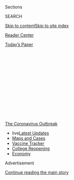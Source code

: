 <div id="app">

<div>

<div>

<div>

<div class="NYTAppHideMasthead css-1q2w90k e1suatyy0">

<div class="section css-ui9rw0 e1suatyy2">

<div class="css-eph4ug er09x8g0">

<div class="css-6n7j50">

</div>

<span class="css-1dv1kvn">Sections</span>

<div class="css-10488qs">

<span class="css-1dv1kvn">SEARCH</span>

</div>

[Skip to content](#site-content)[Skip to site index](#site-index)

</div>

<div id="masthead-section-label" class="css-1wr3we4 eaxe0e00">

[Reader
Center](https://www.nytimes3xbfgragh.onion/section/reader-center)

</div>

<div class="css-10698na e1huz5gh0">

</div>

</div>

<div id="masthead-bar-one" class="section hasLinks css-15hmgas e1csuq9d3">

<div class="css-uqyvli e1csuq9d0">

</div>

<div class="css-1uqjmks e1csuq9d1">

</div>

<div class="css-9e9ivx">

[](https://myaccount.nytimes3xbfgragh.onion/auth/login?response_type=cookie&client_id=vi)

</div>

<div class="css-1bvtpon e1csuq9d2">

[Today’s
Paper](https://www.nytimes3xbfgragh.onion/section/todayspaper)

</div>

</div>

</div>

</div>

<div data-aria-hidden="false">

<div id="site-content" data-role="main">

<div>

<div class="css-1aor85t" style="opacity:0.000000001;z-index:-1;visibility:hidden">

<div class="css-1hqnpie">

<div class="css-epjblv">

<span class="css-17xtcya">[Reader
Center](/section/reader-center)</span><span class="css-x15j1o">|</span><span class="css-fwqvlz">Share
Your Medical Bills for
Coronavirus</span>

</div>

<div class="css-k008qs">

<div class="css-1iwv8en">

<span class="css-18z7m18"></span>

<div>

</div>

</div>

<span class="css-1n6z4y">https://nyti.ms/2XD6Pwj</span>

<div class="css-1705lsu">

<div class="css-4xjgmj">

<div class="css-4skfbu" data-role="toolbar" data-aria-label="Social Media Share buttons, Save button, and Comments Panel with current comment count" data-testid="share-tools">

  - 
  - 
  - 
  - 
    
    <div class="css-6n7j50">
    
    </div>

  - 

</div>

</div>

</div>

</div>

</div>

</div>

<div id="NYT_TOP_BANNER_REGION" class="css-13pd83m">

<div>

<div id="styln-prism-menu-1592847958612" class="section interactive-content interactive-size-medium css-1edisqu">

<div class="css-17ih8de interactive-body">

<div id="scroll-container" class="css-1gj85ro">

[<span class="styln-title-wrap"><span class="css-1pje3qr">The
Coronavirus</span><span class="css-1pje3qr">
Outbreak</span></span>](https://www.nytimes3xbfgragh.onion/news-event/coronavirus?action=click&pgtype=Article&state=default&region=TOP_BANNER&context=storylines_menu)

  - <span class="css-kqxiym" data-emphasize="true">live</span>[Latest
    Updates](https://www.nytimes3xbfgragh.onion/2020/08/03/world/coronavirus-covid-19.html?action=click&pgtype=Article&state=default&region=TOP_BANNER&context=storylines_menu)
  - [Maps and
    Cases](https://www.nytimes3xbfgragh.onion/interactive/2020/us/coronavirus-us-cases.html?action=click&pgtype=Article&state=default&region=TOP_BANNER&context=storylines_menu)
  - [Vaccine
    Tracker](https://www.nytimes3xbfgragh.onion/interactive/2020/science/coronavirus-vaccine-tracker.html?action=click&pgtype=Article&state=default&region=TOP_BANNER&context=storylines_menu)
  - [College
    Reopening](https://www.nytimes3xbfgragh.onion/2020/08/02/us/covid-college-reopening.html?action=click&pgtype=Article&state=default&region=TOP_BANNER&context=storylines_menu)
  - [Economy](https://www.nytimes3xbfgragh.onion/live/2020/08/03/business/stock-market-today-coronavirus?action=click&pgtype=Article&state=default&region=TOP_BANNER&context=storylines_menu)

</div>

</div>

</div>

</div>

</div>

<div id="top-wrapper" class="css-1sy8kpn">

<div id="top-slug" class="css-l9onyx">

Advertisement

</div>

[Continue reading the main
story](#after-top)

<div class="ad top-wrapper" style="text-align:center;height:100%;display:block;min-height:250px">

<div id="top" class="place-ad" data-position="top" data-size-key="top">

</div>

</div>

<div id="after-top">

</div>

</div>

<div>

<div id="sponsor-wrapper" class="css-1hyfx7x">

<div id="sponsor-slug" class="css-19vbshk">

Supported by

</div>

[Continue reading the main
story](#after-sponsor)

<div id="sponsor" class="ad sponsor-wrapper" style="text-align:center;height:100%;display:block">

</div>

<div id="after-sponsor">

</div>

</div>

<div class="css-186x18t">

</div>

<div class="css-1vkm6nb ehdk2mb0">

# Share Your Medical Bills for Coronavirus

</div>

As we explore how the pandemic is changing U.S. health care, you can
help by showing what you’re being charged for testing and
treatment.

![<span class="css-cch8ym"><span class="css-1dv1kvn">Credit</span><span class="css-cnj6d5 e1z0qqy90" itemprop="copyrightHolder"><span class="css-1ly73wi e1tej78p0">Credit...</span><span>Scott
Gelber</span></span></span>](https://static01.graylady3jvrrxbe.onion/images/2020/07/30/autossell/30up-bills-cover/30up-bills-cover-threeByTwoLargeAt2X.png)

<div class="css-18e8msd">

<div class="css-vp77d3 epjyd6m0">

<div class="css-1baulvz">

By [<span class="css-1baulvz last-byline" itemprop="name">Sarah
Kliff</span>](https://www.nytimes3xbfgragh.onion/by/sarah-kliff)

</div>

</div>

  - Aug. 3,
    2020

  - 
    
    <div class="css-4xjgmj">
    
    <div class="css-d8bdto" data-role="toolbar" data-aria-label="Social Media Share buttons, Save button, and Comments Panel with current comment count" data-testid="share-tools">
    
      - 
      - 
      - 
      - 
        
        <div class="css-6n7j50">
        
        </div>
    
      - 
    
    </div>
    
    </div>

</div>

</div>

<div class="section meteredContent css-1r7ky0e" name="articleBody" itemprop="articleBody">

<div class="css-1fanzo5 StoryBodyCompanionColumn">

<div class="css-53u6y8">

*Have a bill you want to share? Go straight to
the*[*form*](https://www.nytimes3xbfgragh.onion/2020/08/03/reader-center/coronavirus-medical-bills.html#link-61196606)*.*

Americans have been battling surprise coronavirus bills for nearly as
long as they’ve been fighting the disease itself.

I know this because I’m a reporter who has been writing articles about
those bills since mid-February. My
[first](https://www.nytimes3xbfgragh.onion/2020/02/29/upshot/coronavirus-surprise-medical-bills.html)
focused on an American man and his 3-year-old daughter who faced more
than $3,900 in bills for care received during a government-mandated
quarantine.

Since then, my colleagues and I have [written
about](https://www.nytimes3xbfgragh.onion/2020/06/16/upshot/coronavirus-test-cost-varies-widely.html)
$2,315 coronavirus tests and [$401,886
bills](https://www.nytimes3xbfgragh.onion/2020/06/14/nyregion/coronavirus-billing-nyc.html)
for treatment. We’ve discovered that the price of a coronavirus test
[can vary by 2,700 percent within the same emergency
room](https://www.nytimes3xbfgragh.onion/2020/06/29/upshot/coronavirus-tests-unpredictable-prices.html).

</div>

</div>

<div class="css-1fanzo5 StoryBodyCompanionColumn">

<div class="css-53u6y8">

We want to tell more of these stories — and to do that, we need your
help. As we explore how the pandemic is reshaping health care in the
United States, we invite you to show us what you’re being charged for
testing and treatment of Covid-19, and other medical costs that you have
incurred related to
it.

</div>

</div>

<div id="medical-bills-refers" class="section interactive-content interactive-size-scoop css-m2zfm8" data-id="100000007258487">

## 

<div class="css-17ih8de interactive-body" data-sourceid="100000007258487">

<div id="g-graphic" class="g-bg-ribbon-belt g-privacy-widget g-privacy-belt g-privacy-belt-opinion" data-preview-slug="2019-03-12-privacy-collection">

<div class="g-belt-container">

<div class="belt-kicker">

### [The Cost of Care](https://www.nytimes3xbfgragh.onion/spotlight/new-york-shuttered)

We are examining how Americans are grappling with the costs of health
care during the Covid-19 pandemic.

</div>

<div class="belt-wrap">

</div>

</div>

</div>

</div>

</div>

<div class="css-1fanzo5 StoryBodyCompanionColumn">

<div class="css-53u6y8">

I’ve run similar projects that have inspired
[legislation](https://www.vox.com/2019/4/24/18514240/california-surprise-er-bills-zuckerberg)
and demystified American medical billing. Because health care providers
keep their prices secret, your bills play a critical role in helping us
understand how Americans are grappling with medical costs during the
pandemic.

We’re also interested in hearing about how your access to care has
changed. For instance, has it become harder to get an in-person
appointment with your doctor? Or have you seen a provider who has
imposed additional fees because of the pandemic? We welcome submissions
from readers who haven’t had Covid-19 but have seen changes to their
doctor’s offices, hospitals or other providers.

If you’re a health provider, how, if at all, have you changed things? We
want to hear from you, too. Please [share your story
here](https://www.nytimes3xbfgragh.onion/2020/08/03/reader-center/healthcare-workers-coronavirus-care.html).

In addition to drawing on your experiences to inform my stories, we hope
to connect with you later, possibly with email updates or online
gatherings, to talk about how the coronavirus is changing health care.

</div>

</div>

<div class="css-1fanzo5 StoryBodyCompanionColumn">

<div class="css-53u6y8">

Your information will not be shared with anyone. A reporter or editor
may contact you to learn more. If you prefer to share anonymously, you
can do so at
[NYTimes.com/tips](https://www.nytimes3xbfgragh.onion/tips).

## Share Your Medical Bills

</div>

</div>

<div id="cc-share-your-medical-bills" class="section interactive-content interactive-size-scoop css-174j8de" data-id="100000007251936">

<div class="css-17ih8de interactive-body" data-sourceid="100000007251936">

<div id="formpreview" data-host="www.nytimes3xbfgragh.onion" data-formdata="{&quot;name&quot;:&quot;cc-share-your-medical-bills&quot;,&quot;headline&quot;:&quot;Share Your Medical Bills&quot;,&quot;addendum&quot;:&quot;By submitting your medical records, you are choosing to publicly share your protected health information, which is otherwise protected from disclosure by your health care provider under the Health Insurance Portability and Accountability Act. &quot;,&quot;autoreplyBlastId&quot;:null,&quot;slug&quot;:&quot;cc-share-your-medical-bills&quot;,&quot;fields&quot;:[{&quot;textArea&quot;:&quot;&quot;,&quot;rows&quot;:10,&quot;lengthUnit&quot;:&quot;&quot;,&quot;isRequired&quot;:true,&quot;readOnly&quot;:false,&quot;helperText&quot;:&quot;&quot;,&quot;deletable&quot;:true,&quot;fieldType&quot;:&quot;TextAreaField&quot;,&quot;_id&quot;:&quot;5f18a4901a66130010a6d867&quot;,&quot;primaryText&quot;:&quot;Tell us about what happened — what led you to seek care, and what was the experience like? &quot;,&quot;secondaryText&quot;:&quot;&quot;,&quot;attributeSlug&quot;:&quot;f5f18a4901a66130010a6d867_text&quot;,&quot;id&quot;:&quot;5f18a4901a66130010a6d867&quot;,&quot;isNew&quot;:false},{&quot;isRequired&quot;:true,&quot;readOnly&quot;:false,&quot;helperText&quot;:&quot;Name field is required for all forms because of data governance regulations.&quot;,&quot;deletable&quot;:false,&quot;fieldType&quot;:&quot;IdentityTextField&quot;,&quot;_id&quot;:&quot;5f18a4901a66130010a6d868&quot;,&quot;primaryText&quot;:&quot;What is your name?&quot;,&quot;secondaryText&quot;:&quot;Full name preferred&quot;,&quot;attributeSlug&quot;:&quot;f5f18a4901a66130010a6d868_identity&quot;,&quot;id&quot;:&quot;5f18a4901a66130010a6d868&quot;,&quot;isNew&quot;:false},{&quot;isRequired&quot;:true,&quot;readOnly&quot;:false,&quot;helperText&quot;:&quot;Email field is required for all forms because of data governance regulations.&quot;,&quot;deletable&quot;:false,&quot;fieldType&quot;:&quot;EmailField&quot;,&quot;_id&quot;:&quot;5f18a4901a66130010a6d869&quot;,&quot;primaryText&quot;:&quot;What is your email?&quot;,&quot;attributeSlug&quot;:&quot;email_identity&quot;,&quot;id&quot;:&quot;5f18a4901a66130010a6d869&quot;,&quot;isNew&quot;:false},{&quot;textArea&quot;:&quot;&quot;,&quot;rows&quot;:10,&quot;lengthUnit&quot;:&quot;&quot;,&quot;isRequired&quot;:false,&quot;readOnly&quot;:false,&quot;helperText&quot;:&quot;&quot;,&quot;deletable&quot;:true,&quot;fieldType&quot;:&quot;TextAreaField&quot;,&quot;_id&quot;:&quot;5f18a6a31a66130010a6d86b&quot;,&quot;primaryText&quot;:&quot;Are you able to pay this bill? Please share whether it will cause any financial hardship, and if there are any charges you found notable or surprising.&quot;,&quot;secondaryText&quot;:&quot;&quot;,&quot;attributeSlug&quot;:&quot;f5f18a6a31a66130010a6d86b_text&quot;,&quot;id&quot;:&quot;5f18a6a31a66130010a6d86b&quot;,&quot;isNew&quot;:false},{&quot;options&quot;:[&quot;Yes&quot;,&quot;No&quot;],&quot;isRequired&quot;:false,&quot;readOnly&quot;:false,&quot;helperText&quot;:&quot;&quot;,&quot;deletable&quot;:true,&quot;fieldType&quot;:&quot;RadioField&quot;,&quot;_id&quot;:&quot;5f18a6ca41a0520011118845&quot;,&quot;primaryText&quot;:&quot;Do you have health insurance?&quot;,&quot;secondaryText&quot;:&quot;&quot;,&quot;attributeSlug&quot;:&quot;f5f18a6ca41a0520011118845_text&quot;,&quot;id&quot;:&quot;5f18a6ca41a0520011118845&quot;,&quot;isNew&quot;:false},{&quot;allowedTypes&quot;:[&quot;photos&quot;,&quot;documents&quot;],&quot;maxUploads&quot;:null,&quot;isRequired&quot;:false,&quot;readOnly&quot;:false,&quot;helperText&quot;:&quot;&quot;,&quot;deletable&quot;:true,&quot;fieldType&quot;:&quot;MediaUploadField&quot;,&quot;_id&quot;:&quot;5f18a77e41a0520011118847&quot;,&quot;primaryText&quot;:&quot;Do you have a copy of your billing documents? Please upload them here&quot;,&quot;secondaryText&quot;:&quot;We request that you omit sensitive data from your bills, including your name, address and other personal information, before submitting. You can upload a document (PDF), a photo of the bill, or an Explanation of Benefits from your insurer.&quot;,&quot;attributeSlug&quot;:&quot;f5f18a77e41a0520011118847_media&quot;,&quot;id&quot;:&quot;5f18a77e41a0520011118847&quot;,&quot;isNew&quot;:false},{&quot;isRequired&quot;:false,&quot;readOnly&quot;:false,&quot;helperText&quot;:&quot;&quot;,&quot;deletable&quot;:true,&quot;fieldType&quot;:&quot;LocationField&quot;,&quot;_id&quot;:&quot;5f18a80ea9afa90010914a88&quot;,&quot;primaryText&quot;:&quot;What is the name of the hospital or facility where you received treatment? &quot;,&quot;secondaryText&quot;:&quot;Please select the name of the facility as it appears in Google Maps.&quot;,&quot;attributeSlug&quot;:&quot;f5f18a80ea9afa90010914a88_location&quot;,&quot;id&quot;:&quot;5f18a80ea9afa90010914a88&quot;,&quot;isNew&quot;:false},{&quot;options&quot;:[&quot;Paid&quot;,&quot;Outstanding&quot;,&quot;Disputed&quot;,&quot;Other&quot;],&quot;isRequired&quot;:false,&quot;readOnly&quot;:false,&quot;helperText&quot;:&quot;&quot;,&quot;deletable&quot;:true,&quot;fieldType&quot;:&quot;CheckboxField&quot;,&quot;_id&quot;:&quot;5f18a8431a66130010a6d86e&quot;,&quot;primaryText&quot;:&quot;Have you paid this bill or are you disputing it?&quot;,&quot;secondaryText&quot;:&quot;Please select all that apply.&quot;,&quot;attributeSlug&quot;:&quot;f5f18a8431a66130010a6d86e_obj&quot;,&quot;id&quot;:&quot;5f18a8431a66130010a6d86e&quot;,&quot;isNew&quot;:false},{&quot;isRequired&quot;:false,&quot;readOnly&quot;:false,&quot;helperText&quot;:&quot;&quot;,&quot;deletable&quot;:true,&quot;fieldType&quot;:&quot;LocationField&quot;,&quot;_id&quot;:&quot;5f272a9d0412690010455648&quot;,&quot;primaryText&quot;:&quot;Where do you live?&quot;,&quot;secondaryText&quot;:&quot;City or town and state preferred, please. &quot;,&quot;attributeSlug&quot;:&quot;f5f272a9d0412690010455648_location&quot;,&quot;id&quot;:&quot;5f272a9d0412690010455648&quot;,&quot;isNew&quot;:false}],&quot;fieldOrder&quot;:[&quot;5f18a4901a66130010a6d867&quot;,&quot;5f18a6a31a66130010a6d86b&quot;,&quot;5f18a6ca41a0520011118845&quot;,&quot;5f18a77e41a0520011118847&quot;,&quot;5f18a80ea9afa90010914a88&quot;,&quot;5f18a8431a66130010a6d86e&quot;,&quot;5f18a4901a66130010a6d868&quot;,&quot;5f272a9d0412690010455648&quot;,&quot;5f18a4901a66130010a6d869&quot;],&quot;isOpen&quot;:true,&quot;sourcepoolOptin&quot;:false,&quot;documentUploadsEnabled&quot;:true,&quot;closedMessage&quot;:&quot;Sorry, but this form is no longer accepting submissions.&quot;,&quot;thanksMessage&quot;:&quot;Thank you for your submission.&quot;,&quot;suppressHed&quot;:[],&quot;newsletterSignupEnabled&quot;:false,&quot;newsletterSignupHeading&quot;:null,&quot;newsletterSignupSummary&quot;:null,&quot;newsletterSignupProductCode&quot;:null,&quot;newsletterSignupConfirmation&quot;:null,&quot;mediaExportEnabled&quot;:false,&quot;mediaExportSlug&quot;:&quot;attribute&quot;}">

</div>

</div>

</div>

</div>

<div>

</div>

<div>

</div>

<div>

</div>

<div>

<div id="bottom-wrapper" class="css-1ede5it">

<div id="bottom-slug" class="css-l9onyx">

Advertisement

</div>

[Continue reading the main
story](#after-bottom)

<div id="bottom" class="ad bottom-wrapper" style="text-align:center;height:100%;display:block;min-height:90px">

</div>

<div id="after-bottom">

</div>

</div>

</div>

</div>

</div>

## Site Index

<div>

</div>

## Site Information Navigation

  - [© <span>2020</span> <span>The New York Times
    Company</span>](https://help.nytimes3xbfgragh.onion/hc/en-us/articles/115014792127-Copyright-notice)

<!-- end list -->

  - [NYTCo](https://www.nytco.com/)
  - [Contact
    Us](https://help.nytimes3xbfgragh.onion/hc/en-us/articles/115015385887-Contact-Us)
  - [Work with us](https://www.nytco.com/careers/)
  - [Advertise](https://nytmediakit.com/)
  - [T Brand Studio](http://www.tbrandstudio.com/)
  - [Your Ad
    Choices](https://www.nytimes3xbfgragh.onion/privacy/cookie-policy#how-do-i-manage-trackers)
  - [Privacy](https://www.nytimes3xbfgragh.onion/privacy)
  - [Terms of
    Service](https://help.nytimes3xbfgragh.onion/hc/en-us/articles/115014893428-Terms-of-service)
  - [Terms of
    Sale](https://help.nytimes3xbfgragh.onion/hc/en-us/articles/115014893968-Terms-of-sale)
  - [Site
    Map](https://spiderbites.nytimes3xbfgragh.onion)
  - [Help](https://help.nytimes3xbfgragh.onion/hc/en-us)
  - [Subscriptions](https://www.nytimes3xbfgragh.onion/subscription?campaignId=37WXW)

</div>

</div>

</div>

</div>
